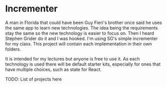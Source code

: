 # Incrementer
A man in Florida that could have been Guy Fieri's brother once said he uses the same app to learn new technologies. The idea being the requirements stay the same so the new technology is easier to focus on. Then I heard Stephen Grider do it and I was hooked. I'm using SG's simple incrementer for my class. This project will contain each implementation in their own folders.

It is intended for my lectures but anyone is free to use it. As each technology is used there will be default starter kits, especially for ones that have multiple choices, such as state for React.

TODO: List of projects here
